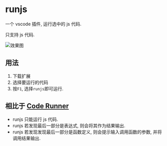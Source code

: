 # runjs

一个 vscode 插件, 运行选中的 js 代码.

只支持 js 代码.

![效果图](https://raw.githubusercontent.com/lsby/runJs/master/doc/20220206121109.gif)

## 用法

1. 下载扩展
2. 选择要运行的代码
3. 按`F1`, 选择`runjs`即可运行.

## 相比于 [Code Runner](https://marketplace.visualstudio.com/items?itemName=formulahendry.code-runner)

- runjs 只能运行 js 代码.
- runjs 若发现最后一部分是表达式, 则会将其作为结果输出.
- runjs 若发现发现最后一部分是函数定义, 则会提示输入调用函数的参数, 并将调用结果输出.
